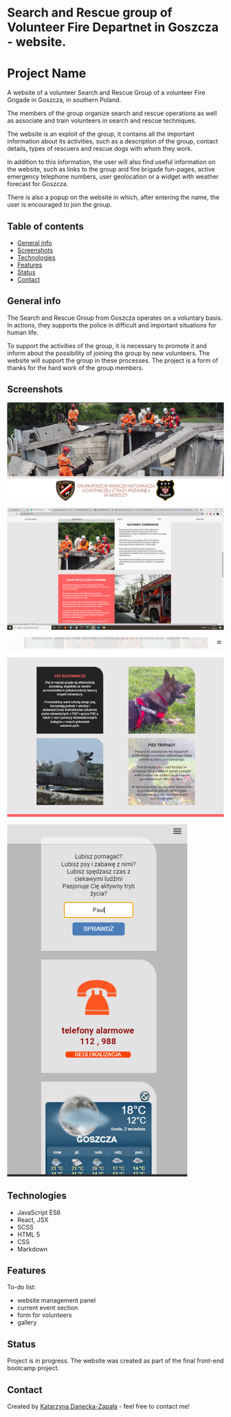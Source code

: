 # Search and Rescue group of Volunteer Fire Departnet in Goszcza - website.
# Project Name
A website of a volunteer Search and Rescue Group of a volunteer Fire Grigade in Goszcza, in southern Poland. 

The members of the group organize search and rescue operations as well as associate and train volunteers in search and rescue techniques. 

The website is an exploit of the group, it contains all the important information about its activities, such as a description of the group, contact details, types of rescuers and rescue dogs with whom they work. 

In addition to this information, the user will also find useful information on the website, such as links to the group and fire brigade fun-pages, active emergency telephone numbers, user geolocation or a widget with weather forecast for Goszcza. 

There is also a popup on the website in which, after entering the name, the user is encouraged to join the group. 

## Table of contents
* [General info](#general-info)
* [Screenshots](#screenshots)
* [Technologies](#technologies)
* [Features](#features)
* [Status](#status)
* [Contact](#contact)

## General info

The Search and Rescue Group from Goszcza operates on a voluntary basis. In actions, they supports the police in difficult and important situations for human life.

To support the activities of the group, it is necessary to promote it and inform about the possibility of joining the group by new volunteers. The website will support the group in these processes.
The project is a form of thanks for the hard work of the group members.

## Screenshots
![Example screenshot](./osp-app/src/images/PrtScr1.png) 


![Example screenshot](./osp-app/src/images/PrtScr2.png) 


![Example screenshot](./osp-app/src/images/PrtScr4.png) 


![Example screenshot](./osp-app/src/images/PrtScr3.png) 


## Technologies
* JavaScript ES6
* React, JSX
* SCSS
* HTML 5
* CSS
* Markdown

## Features
To-do list:
* website management panel
* current event section
* form for volunteers
* gallery

## Status
Project is in progress. The website was created as part of the final front-end bootcamp project.


## Contact
Created by [Katarzyna Danecka-Zapała]( :https://github.com/KatarzynaZapala) - feel free to contact me!